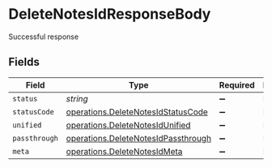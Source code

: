 # DeleteNotesIdResponseBody

Successful response


## Fields

| Field                                                                                      | Type                                                                                       | Required                                                                                   | Description                                                                                |
| ------------------------------------------------------------------------------------------ | ------------------------------------------------------------------------------------------ | ------------------------------------------------------------------------------------------ | ------------------------------------------------------------------------------------------ |
| `status`                                                                                   | *string*                                                                                   | :heavy_minus_sign:                                                                         | N/A                                                                                        |
| `statusCode`                                                                               | [operations.DeleteNotesIdStatusCode](../../models/operations/deletenotesidstatuscode.md)   | :heavy_minus_sign:                                                                         | N/A                                                                                        |
| `unified`                                                                                  | [operations.DeleteNotesIdUnified](../../models/operations/deletenotesidunified.md)         | :heavy_minus_sign:                                                                         | N/A                                                                                        |
| `passthrough`                                                                              | [operations.DeleteNotesIdPassthrough](../../models/operations/deletenotesidpassthrough.md) | :heavy_minus_sign:                                                                         | N/A                                                                                        |
| `meta`                                                                                     | [operations.DeleteNotesIdMeta](../../models/operations/deletenotesidmeta.md)               | :heavy_minus_sign:                                                                         | N/A                                                                                        |